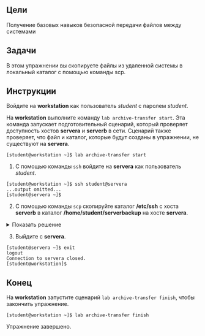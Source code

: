 ## Цели

Получение базовых навыков безопасной передачи файлов между системами

## Задачи

В этом упражнении вы скопируете файлы из удаленной системы в локальный каталог с помощью команды scp.


## Инструкции

Войдите на **workstation** как пользователь *student* с паролем *student*.

На **workstation** выполните команду `lab archive-transfer start`. Эта команда запускает подготовительный сценарий, который проверяет доступность хостов **servera** и **serverb** в сети. Сценарий также проверяет, что файл и каталог, которые будут созданы в упражнении, не существуют на **servera**.

```
[student@workstation ~]$ lab archive-transfer start
```

1.	С помощью команды `ssh` войдите на **servera** как пользователь *student*.

  ```
  [student@workstation ~]$ ssh student@servera
  ...output omitted...
  [student@servera ~]$ 
  ```

2.	С помощью команды `scp` скопируйте каталог **/etc/ssh** с хоста **serverb** в каталог **/home/student/serverbackup** на хосте **servera**.

  <details>
  <summary>Показать решение</summary>


  2.1.	На **servera** создайте каталог с именем **/home/student/serverbackup**.

  ```
  [student@servera ~]$ mkdir ~/serverbackup
  ```

  2.2.	С помощью команды `scp` рекурсивно скопируйте каталог **/etc/ssh** с хоста **serverb** в каталог **/home/student/serverbackup** на хосте **servera**. При запросе введите пароль *redhat*. Обратите внимание, что только пользователь *root* может читать все содержимое в каталоге **/etc/ssh**.

  ```
  [student@servera ~]$ scp -r root@serverb:/etc/ssh ~/serverbackup
  The authenticity of host 'serverb (172.25.250.11)' can't be established.
  ECDSA key fingerprint is SHA256:qaS0PToLrqlCO2XGklA0iY7CaP7aPKimerDoaUkv720.
  Are you sure you want to continue connecting (yes/no)? yes
  Warning: Permanently added 'serverb,172.25.250.11' (ECDSA) to the list of known hosts.
  root@serverb's password: redhat
  moduli                                       100%  550KB  57.9MB/s   00:00
  ssh_config                                   100% 1727     1.4MB/s   00:00
  05-redhat.conf                               100%  690     1.6MB/s   00:00
  01-training.conf                             100%   36    80.5KB/s   00:00
  ssh_host_ed25519_key                         100%  387     1.2MB/s   00:00
  ssh_host_ed25519_key.pub                     100%   82   268.1KB/s   00:00
  ssh_host_ecdsa_key                           100%  492     1.5MB/s   00:00
  ssh_host_ecdsa_key.pub                       100%  162   538.7KB/s   00:00
  ssh_host_rsa_key                             100% 1799     4.9MB/s   00:00
  ssh_host_rsa_key.pub                         100%  382     1.2MB/s   00:00
  sshd_config                                  100% 4469     9.5MB/s   00:00
  ```


  2.3.	Убедитесь, что каталог **/etc/ssh** с хоста **serverb** скопирован в каталог **/home/student/serverbackup** на хосте **servera**.

  ```
  [student@servera ~]$ ls -lR ~/serverbackup
  /home/student/serverbackup:
  total 0
  drwxr-xr-x. 3 student student 245 Feb 11 18:35 ssh

  /home/student/serverbackup/ssh:
  total 588
  -rw-r--r--. 1 student student 563386 Feb 11 18:35 moduli
  -rw-r--r--. 1 student student   1727 Feb 11 18:35 ssh_config
  drwxr-xr-x. 2 student student     28 Feb 11 18:35 ssh_config.d
  -rw-------. 1 student student   4469 Feb 11 18:35 sshd_config
  -rw-r-----. 1 student student    492 Feb 11 18:35 ssh_host_ecdsa_key
  -rw-r--r--. 1 student student    162 Feb 11 18:35 ssh_host_ecdsa_key.pub
  -rw-r-----. 1 student student    387 Feb 11 18:35 ssh_host_ed25519_key
  -rw-r--r--. 1 student student     82 Feb 11 18:35 ssh_host_ed25519_key.pub
  -rw-r-----. 1 student student   1799 Feb 11 18:35 ssh_host_rsa_key
  -rw-r--r--. 1 student student    382 Feb 11 18:35 ssh_host_rsa_key.pub

  /home/student/serverbackup/ssh/ssh_config.d:
  total 8
  -rw-r--r--. 1 student student  36 Feb 11 18:35 01-training.conf
  -rw-r--r--. 1 student student 690 Feb 11 18:35 05-redhat.conf
  ```
  </details>

3.	Выйдите с **servera**.

  ```
  [student@servera ~]$ exit
  logout
  Connection to servera closed.
  [student@workstation]$ 
  ```

## Конец

На **workstation** запустите сценарий `lab archive-transfer finish`, чтобы закончить упражнение.

```
[student@workstation ~]$ lab archive-transfer finish
```

Упражнение завершено.


